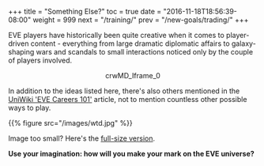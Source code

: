 +++ title = "Something Else?" toc = true date = "2016-11-18T18:56:39-08:00" weight = 999 next = "/training/" prev = "/new-goals/trading/" +++

EVE players have historically been quite creative when it comes to player-driven content - everything from large dramatic diplomatic affairs to galaxy-shaping wars and scandals to small interactions noticed only by the couple of players involved.

<div style="text-align: center;">
crwMD_Iframe_0
</div>

In addition to the ideas listed here, there's also others mentioned in the [UniWiki 'EVE Careers 101'](http://wiki.eveuniversity.org/EVE_Careers_101) article, not to mention countless other possible ways to play.

{{% figure src="/images/wtd.jpg" %}}

Image too small? Here's the [full-size version](/images/wtd.jpg).

**Use your imagination: how will you make your mark on the EVE universe?**